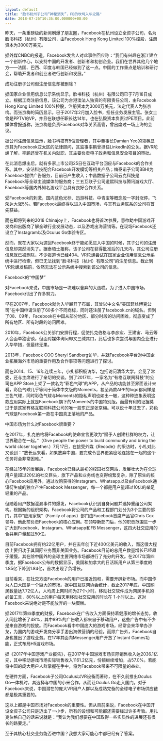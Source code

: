 ```yaml
---
layout: default
title: "脸书杭州子公司“神秘消失”，FB的坎坷入华之路"
date: 2018-07-26T10:36:00.000000+08:00
---
```


昨天，一条重磅级的新闻刷爆了朋友圈，Facebook在杭州设立全资子公司，名为脸书科技（杭州）有限公司，由Facebook Hong Kong Limited 100%控股，注册资本为3000万美元。

据外媒CNBC的报道，Facebook发言人对此事件回应称：“我们有兴趣在浙江建立一个创新中心，以支持中国的开发者、创新者和初创企业。我们在世界其他几个地方——法国、巴西、印度与韩国已经做到了这一点。中国的工作重点是培训和研讨会，帮助开发者和创业者进行创新和发展。”

成功注册子公司但注册信息却被删除？

据国家企业信用信息公示系统显示，脸书科技（杭州）有限公司已于7月18日成立。根据工商注册信息，该公司为台港澳法人独资的有限责任公司，由Facebook Hong Kong Limited 100%控股，注册资本为3000万美元，法定代表人为张京梅。而张京梅的简历显示，已于2017年2月加入脸书，担任业务发展主管。张女士曾是PPTV的VP，并且在联想任职长达14年，也在弘毅资本负责过PE项目。此前媒体曾报道称，张京梅是负责Facebook对华关系高管，曾出席过一场上海的会议。

据公司注册信息显示，脸书科技有5位管理者，其中董事长Damian Yeo的领英显示其为Facebook亚太区的法律顾问，其监事率鹏曾担任LinkedIn的公关。据VR陀螺了解，率鹏还曾在机关内就职，其主要负责电子政务和信息安全项目的审批。

在此消息爆出后，就有多家上市公司25日在互动平台回应与Facebook的合作关系。其中，安洁科技配合Facebook开发模切等相关产品；梅泰诺子公司BBHI为Facebook提供广告服务，目前已产生收入；中昌数据子公司云克科技是Facebook等全球主流媒体的服务商；三五互联子公司道熙科技与腾讯游戏大厅、Facebook等国内外知名游戏平台具有良好合作关系。

受Facebook的刺激，国内蓝色光标、迅游科技、中青宝等概念股一字封涨停，飞荣达大涨5%。若Facebook最终得以进入中国市场，与其有业务联系的公司将首先获益。

而在即将到来的2018 Chinajoy上，Facebook也将首次参展，意欲助中国游戏开发商和出版商了解全球行业发展动态，以及游戏出海营销等。在现场Facebook还设立了Instagram以及Oculus Go体验专区。

然而，就在大家以为这回Facebook终于能如愿进入中国的时候，其子公司的注册信息却突然消失了。据泰晤士报称，该子公司在获得批准后的几天内，其公司注册信息就已被删除，不少报道也已经404。VR陀螺尝试在国家企业信用信息公示系统中进行检索，但已无法找到“脸书科技（杭州）有限公司”的注册信息。截止到VR陀螺发稿前，依然无法在公示系统中搜索到该公司的信息。

Facebook的“中国梦”

对Facebook来说，中国市场是一块难以舍弃的大蛋糕。为了进入中国市场，Facebook付出了许多努力。

早在2007年，Facebook就为入华展开了布局，其曾以中文名“美国菲丝博克公司”在中国申请注册了60多个不同商标，同时还注册了facebook.cn的域名。但到了08、09年，Facebook在中国从部分地区、部分时段的访问困难，彻底变成了所有地区、所有时段的访问困难。

2010年，Facebook公关部门安排行程，促使扎克伯格与李彦宏、王建宙、马云等人会面单独密谈，但面对媒体询问却又三缄其口，此后也多次尝试与国内企业进行入华举措，但最终无果。

2013年，Facebook COO Sheryl Sandberg访华，并就Facebook平台对中国企业拓展海外市场的重要作用及合作事项等问题进行了探讨。

而在2014、15、16年连续三年，小扎都积极访华，包括访问清华大学，会见了常委，还与主席进行了亲切的交谈。到了2017年，一家名为“有格互联网科技”的公司在APP Store上架了一款名为“彩色气球”的APP，从产品的功能甚至界面设计来看，彩色气球几乎等同于简体中文版的Moments，甚至两款APP的logo都同样是三色气球，同时彩色气球与Moments的隐私声明也如出一辙，这种种迹象表明这款应用实际上就是Facebook旗下的Moments的中国特别版。而最有利的证据莫过于是这家有格互联网科技公司的唯一股东正是张京梅。可以说十年过去了，彩色气球是Facebook第一款在中国真正落地的产品。

中国市场为什么对Facebook很重要？

在2017年，扎克伯格将Facebook的使命宣言更改为“赋予人创建社群的权力，让世界融合在一起。”（Give people the power to build community and bring the world closer together.）7月17日，在接受外媒《Recode》的采访时，小札对此又谈到：“放长远来看，如果放弃中国，要完成令世界更紧密地连接在一起的这个任务将会非常困难。”

在经过15年的发展后，Facebook已经从最初的校园社交网站，发展壮大为在全球用户量超过20亿的社交巨头，旗下产品和业务线也变得纷繁复杂，除了原生的核心Facebook应用外，通过收购获得的Instagram、Whatsapp以及由Facebook通讯衍生成的独立产生Facebook Messenger，每一个都是用户量超过10亿的举足轻重的产品。

但随着用户数据泄漏事件的爆发，Facebook认识到自身问题并选择重组公司架构。根据新的组织架构，Facebook将公司的产品和工程部门划分为3个主要的部门，其中“应用家族”（Family of apps）部门由Facebook首席产品官Chris Cox领导，他此前负责Facebook的核心应用。在领导新部门后，他的职责范围进一步扩大到Facebook、Instagram、Whatsapp和FB Messenger，这四大社交应用的合并用户量超过50亿。

目前Facebook拥有约22亿用户，并在去年创下近400亿美元的收入，而这很大程度上要归功于其国际业务而非美国业务。Facebook目前的总用户数量增长已经趋于缓慢，其在除中国外的全球主要网络市场都进行了充分的开发。在2017年第四季度，据Facebook公布的数据显示，美国和加拿大的日活跃用户从第三季度的1.85亿下降到1.84亿，首次出现了负增长。

目前看来，在社交方面Facebook的用户已接近饱和，需要开辟新市场。而中国作为人口大国是一个巨大的市场。据中国互联网协会统计，截止2017年底，中国网民数量达7.72亿人，人均周上网时间为27个小时。移动社交软件成为网民手机的必备工具，80%以上的用户每天用移动社交应用的时长在 1 小时以上。这对Facebook来说绝对是不能放弃的一块蛋糕。

据2017年第四季度的财报，Facebook在广告收入方面保持着健康的增长态势，收入同比增长了48%，其中89%的广告收入都来自于移动用户，这些广告中有不少是来自游戏的投放。而Facebook看中中国庞大的游戏市场，经常会来华举办沙龙，为国内的游戏开发商分享手游出海做营销的经验。而除广告外，Facebook自身也推出了游戏业务。在17年其面向Messenger用户开放了Instant Games功能，正式布局H5游戏市场。

据《2017年中国游戏产业报告》，在2017年中国游戏市场实际销售收入达2036.1亿元，其中移动游戏市场实际销售收入1161.2亿元，份额继续增加，占57.0%。若能将中国的庞大用户人群掌握在手中，将为Facebook带来不可限量的益处。

在硬件方面，Facebook子公司Oculus以VR设备而著称，在不久前推出Oculus Go一体机时，其选择与中国的小米合作，从而让Oculus Go走入国门。对于Facebook来说，中国潜在的庞大VR用户人群以及成熟完备的全球电子市场供应链都是极其重要的。

这以上都是中国市场对Facebook的重要性。但从目前来说，Facebook在中国开设全资子公司只是迈出了一小步，所有的设想和可能都还需要经过许多考验。用扎克伯格自己的话来说就是：“我认为我们想要在中国取得一些实质性的进展还有很长的路要走。”

至于其核心社交业务能否进中国？我想大家可能心中都已经有了答案。

